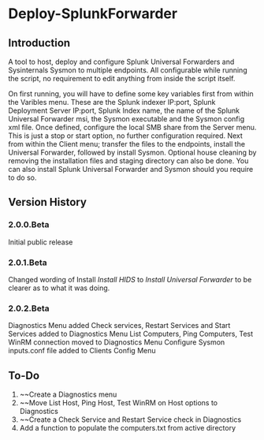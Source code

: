 # Deploy-SplunkForwarder

## Introduction
A tool to host, deploy and configure Splunk Universal Forwarders and Sysinternals Sysmon to multiple endpoints. All configurable while running the script, no requirement to edit anything from inside the script itself. 

On first running, you will have to define some key variables first from within the Varibles menu. These are the Splunk indexer IP:port, Splunk Deployment Server IP:port, Splunk Index name, the name of the Splunk Universal Forwarder msi, the Sysmon executable and the Sysmon config xml file. Once defined, configure the local SMB share from the Server menu. This is just a stop or start option, no further configuration required. Next from within the Client menu; transfer the files to the endpoints, install the Universal Forwarder, followed by install Sysmon. Optional house cleaning by removing the installation files and staging directory can also be done. You can also install Splunk Universal Forwarder and Sysmon should you require to do so.

## Version History
### 2.0.0.Beta
Initial public release

### 2.0.1.Beta
Changed wording of Install *Install HIDS* to *Install Universal Forwarder* to be clearer as to what it was doing. 

### 2.0.2.Beta
Diagnostics Menu added
Check services, Restart Services and Start Services added to Diagnostics Menu
List Computers, Ping Computers, Test WinRM connection moved to Diagnostics Menu
Configure Sysmon inputs.conf file added to Clients Config Menu


## To-Do
1. ~~Create a Diagnostics menu
2. ~~Move List Host, Ping Host, Test WinRM on Host options to Diagnostics
3. ~~Create a Check Service and Restart Service check in Diagnostics
4. Add a function to populate the computers.txt from active directory
